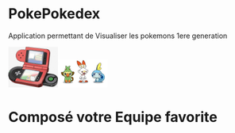 # PokePokedex
Application permettant de Visualiser les pokemons 1ere generation

<img src="https://github.com/sandroooo/Pokedex/blob/master/app/src/main/res/drawable/pokedex.jpg" width="100"><img src="https://github.com/sandroooo/Pokedex/blob/master/app/src/main/res/drawable/poke.jpg" width="100">

# Composé votre Equipe favorite





